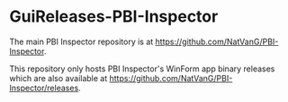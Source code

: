 # GuiReleases-PBI-Inspector
The main PBI Inspector repository is at https://github.com/NatVanG/PBI-Inspector.

This repository only hosts PBI Inspector's WinForm app binary releases which are also available at https://github.com/NatVanG/PBI-Inspector/releases.

